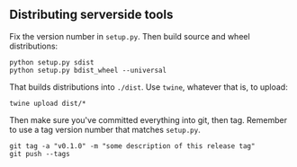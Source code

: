 
Distributing serverside tools
-----------------------------

Fix the version number in `setup.py`. Then build source and wheel distributions:

	python setup.py sdist
	python setup.py bdist_wheel --universal

That builds distributions into `./dist`. Use `twine`, whatever that is, to upload:

	twine upload dist/*

Then make sure you've committed everything into git, then tag. Remember to use a tag version number that matches `setup.py`. 

	git tag -a "v0.1.0" -m "some description of this release tag"
	git push --tags

	